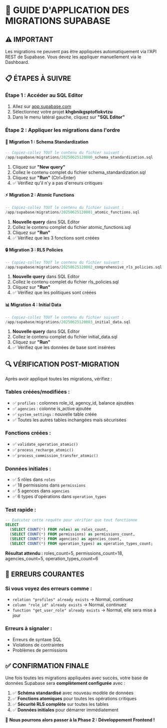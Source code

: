 # 🚀 GUIDE D'APPLICATION DES MIGRATIONS SUPABASE

## ⚠️ IMPORTANT
Les migrations ne peuvent pas être appliquées automatiquement via l'API REST de Supabase. Vous devez les appliquer manuellement via le Dashboard.

## 📋 ÉTAPES À SUIVRE

### Étape 1 : Accéder au SQL Editor
1. Allez sur [app.supabase.com](https://app.supabase.com)
2. Sélectionnez votre projet **khgbnikgsptoflokvtzu**
3. Dans le menu latéral gauche, cliquez sur **"SQL Editor"**

### Étape 2 : Appliquer les migrations dans l'ordre

#### 🔧 Migration 1 : Schema Standardization
```sql
-- Copiez-collez TOUT le contenu du fichier suivant :
/app/supabase/migrations/20250625120000_schema_standardization.sql
```

1. Cliquez sur **"New query"**
2. Collez le contenu complet du fichier schema_standardization.sql
3. Cliquez sur **"Run"** (Ctrl+Enter)
4. ✅ Vérifiez qu'il n'y a pas d'erreurs critiques

#### ⚡ Migration 2 : Atomic Functions
```sql
-- Copiez-collez TOUT le contenu du fichier suivant :
/app/supabase/migrations/20250625120001_atomic_functions.sql
```

1. **Nouvelle query** dans SQL Editor
2. Collez le contenu complet du fichier atomic_functions.sql
3. Cliquez sur **"Run"**
4. ✅ Vérifiez que les 3 fonctions sont créées

#### 🔒 Migration 3 : RLS Policies
```sql
-- Copiez-collez TOUT le contenu du fichier suivant :
/app/supabase/migrations/20250625120002_comprehensive_rls_policies.sql
```

1. **Nouvelle query** dans SQL Editor
2. Collez le contenu complet du fichier rls_policies.sql
3. Cliquez sur **"Run"**
4. ✅ Vérifiez que les politiques sont créées

#### 📊 Migration 4 : Initial Data
```sql
-- Copiez-collez TOUT le contenu du fichier suivant :
/app/supabase/migrations/20250625120003_initial_data.sql
```

1. **Nouvelle query** dans SQL Editor
2. Collez le contenu complet du fichier initial_data.sql
3. Cliquez sur **"Run"**
4. ✅ Vérifiez que les données de base sont insérées

## 🔍 VÉRIFICATION POST-MIGRATION

Après avoir appliqué toutes les migrations, vérifiez :

### Tables créées/modifiées :
- ✅ `profiles` : colonnes role_id, agency_id, balance ajoutées
- ✅ `agencies` : colonne is_active ajoutée
- ✅ `system_settings` : nouvelle table créée
- ✅ Toutes les autres tables inchangées mais sécurisées

### Fonctions créées :
- ✅ `validate_operation_atomic()`
- ✅ `process_recharge_atomic()`
- ✅ `process_commission_transfer_atomic()`

### Données initiales :
- ✅ 5 rôles dans `roles`
- ✅ 18 permissions dans `permissions`
- ✅ 5 agences dans `agencies`
- ✅ 6 types d'opérations dans `operation_types`

### Test rapide :
```sql
-- Exécutez cette requête pour vérifier que tout fonctionne
SELECT 
  (SELECT COUNT(*) FROM roles) as roles_count,
  (SELECT COUNT(*) FROM permissions) as permissions_count,
  (SELECT COUNT(*) FROM agencies) as agencies_count,
  (SELECT COUNT(*) FROM operation_types) as operation_types_count;
```

**Résultat attendu :** roles_count=5, permissions_count=18, agencies_count=5, operation_types_count=6

## 🚨 ERREURS COURANTES

### Si vous voyez des erreurs comme :
- `relation "profiles" already exists` → Normal, continuez
- `column "role_id" already exists` → Normal, continuez
- `function "get_user_role" already exists` → Normal, elle sera mise à jour

### Erreurs à signaler :
- Erreurs de syntaxe SQL
- Violations de contraintes
- Problèmes de permissions

## ✅ CONFIRMATION FINALE

Une fois toutes les migrations appliquées avec succès, votre base de données Supabase sera **complètement configurée** avec :

1. ✅ **Schéma standardisé** avec nouveau modèle de données
2. ✅ **Fonctions atomiques** pour toutes les opérations critiques
3. ✅ **Sécurité RLS complète** sur toutes les tables
4. ✅ **Données initiales** pour démarrer immédiatement

🎉 **Nous pourrons alors passer à la Phase 2 : Développement Frontend !**